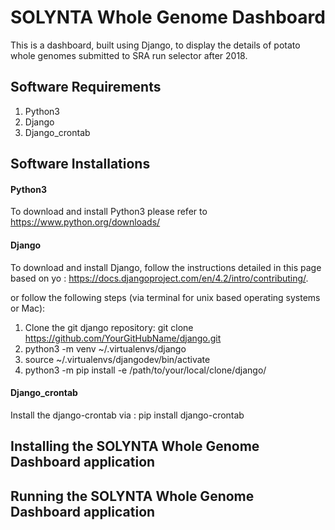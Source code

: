 # SOLYNTA Whole Genome Dashboard

This is a dashboard, built using Django, to display the details of potato whole genomes submitted to SRA run selector after 2018.

## Software Requirements

1. Python3
2. Django
3. Django_crontab

## Software Installations
#### Python3

To download and install Python3 please refer to https://www.python.org/downloads/

#### Django

To download and install Django, follow the instructions detailed in this page based on yo : https://docs.djangoproject.com/en/4.2/intro/contributing/.

 or follow the following steps (via terminal for unix based operating systems or Mac):
1. Clone the git django repository:
  git clone https://github.com/YourGitHubName/django.git
2. python3 -m venv ~/.virtualenvs/django
3. source ~/.virtualenvs/djangodev/bin/activate
4. python3 -m pip install -e /path/to/your/local/clone/django/

#### Django_crontab

Install the django-crontab via : pip install django-crontab

## Installing the SOLYNTA Whole Genome Dashboard application

## Running the SOLYNTA Whole Genome Dashboard application
